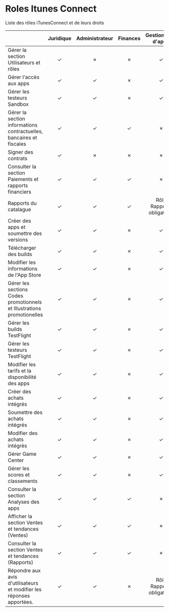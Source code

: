 # Roles Itunes Connect

Liste des rôles iTunesConnect et de leurs droits

|                                                                         | Juridique  | Administrateur  | Finances  |    Gestionnaire d'apps     |        Développeur         |         Marketing          |           Ventes           |
|------------------------------------------------------------------------ |:---------: |:--------------: |:--------: |:-------------------------: |:-------------------------: |:-------------------------: |:-------------------------: |
| Gérer la section Utilisateurs et rôles                                  |     ✓      |        ✗        |     ✗     |             ✓              |             ✗              |             ✗              |             ✗              |
| Gérer l'accès aux apps                                                  |     ✓      |        ✓        |     ✗     |             ✓              |             ✗              |             ✗              |             ✗              |
| Gérer les testeurs Sandbox                                              |     ✓      |        ✓        |     ✗     |             ✓              |             ✗              |             ✗              |             ✗              |
| Gérer la section informations contractuelles, bancaires et fiscales     |     ✓      |        ✓        |     ✓     |             ✗              |             ✗              |             ✗              |             ✗              |
| Signer des contrats                                                     |     ✓      |        ✗        |     ✗     |             ✗              |             ✗              |             ✗              |             ✗              |
| Consulter la section Paiements et rapports financiers                   |     ✓      |        ✓        |     ✓     |             ✗              |             ✗              |             ✗              |             ✗              |
| Rapports du catalague                                                   |     ✓      |        ✓        |     ✓     | Rôle Rapports obligatoire  | Rôle Rapports obligatoire  | Rôle Rapports obligatoire  | Rôle Rapports obligatoire  |
| Créer des apps et soumettre des versions                                |     ✓      |        ✓        |     ✗     |             ✓              |             ✗              |             ✗              |             ✗              |
| Télécharger des builds                                                  |     ✓      |        ✓        |     ✗     |             ✓              |             ✓              |             ✗              |             ✗              |
| Modifier les informations de l'App Store                                |     ✓      |        ✓        |     ✗     |             ✓              |             ✗              |             ✓              |             ✗              |
| Gérer les sections Codes promotionnels et Illustrations promotionelles  |     ✓      |        ✓        |     ✗     |             ✓              |             x              |             ✓              |             ✗              |
| Gérer les builds TestFlight                                             |     ✓      |        ✓        |     ✗     |             ✓              | Rôle Rapports obligatoire  | Rôle Rapports obligatoire  |             ✗              |
| Gérer les testeurs TestFlight                                           |     ✓      |        ✓        |     ✗     |             ✓              |             ✓              |             ✓              |             ✗              |
| Modifier les tarifs et la disponibilité des apps                        |     ✓      |        ✓        |     ✗     |             ✓              |             ✗              | Rôle Rapports obligatoire  |             ✗              |
| Créer des achats intégrés                                               |     ✓      |        ✓        |     ✗     |             ✓              |             ✓              |             ✓              |             ✗              |
| Soumettre des achats intégrés                                           |     ✓      |        ✓        |     ✗     |             ✓              |             ✗              |             ✗              |             ✗              |
| Modifier des achats intégrés                                            |     ✓      |        ✓        |     ✗     |             ✓              | Rôle Rapports obligatoire  |             ✓              |             ✗              |
| Gérer Game Center                                                       |     ✓      |        ✓        |     ✗     |             ✓              |             ✓              |             ✓              |             ✗              |
| Gérer les scores et classements                                         |     ✓      |        ✓        |     ✗     |             ✓              |             ✗              |             ✗              |             ✗              |
| Consulter la section Analyses des apps                                  |     ✓      |        ✓        |     ✓     |             ✗              |             ✗              |             ✗              |             ✓              |
| Afficher la section Ventes et tendances (Ventes)                        |     ✓      |        ✓        |     ✓     |             ✗              |             ✗              |             ✗              |             ✓              |
| Consulter la section Ventes et tendances (Rapports)                     |     ✓      |        ✓        |     ✓     |             ✗              |             ✗              |             ✗              | Rôle Rapports obligatoire  |
| Répondre aux avis d'utilisateurs et modifier les réponses apportées.    |     ✓      |        ✓        |     ✗     | Rôle Rapports obligatoire  | Rôle Rapports obligatoire  | Rôle Rapports obligatoire  |             ✗              |
